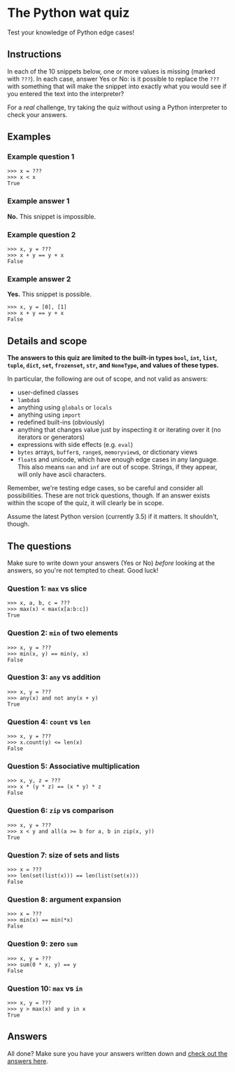 # The Python wat quiz

Test your knowledge of Python edge cases!

## Instructions

In each of the 10 snippets below, one or more values is missing (marked with `???`). In each case, answer Yes or No: is it possible to replace the `???` with something that will make the snippet into exactly what you would see if you entered the text into the interpreter?

For a *real* challenge, try taking the quiz without using a Python interpreter to check your answers.

## Examples

### Example question 1

    >>> x = ???
    >>> x < x
    True

### Example answer 1

**No.** This snippet is impossible.

### Example question 2

    >>> x, y = ???
    >>> x + y == y + x
    False

### Example answer 2

**Yes.** This snippet is possible.

    >>> x, y = [0], [1]
    >>> x + y == y + x
    False

## Details and scope

**The answers to this quiz are limited to the built-in types `bool`, `int`, `list`, `tuple`, `dict`, `set`, `frozenset`, `str`, and `NoneType`, and values of these types.**

In particular, the following are out of scope, and not valid as answers:

* user-defined classes
* `lambda`s
* anything using `globals` or `locals`
* anything using `import`
* redefined built-ins (obviously)
* anything that changes value just by inspecting it or iterating over it (no iterators or generators)
* expressions with side effects (e.g. `eval`)
* `bytes` arrays, `buffer`s, `range`s, `memoryview`s, or dictionary views
* `float`s and unicode, which have enough edge cases in any language. This also means `nan` and `inf` are out of scope. Strings, if they appear, will only have ascii characters.

Remember, we're testing edge cases, so be careful and consider all possibilities. These are not trick questions, though. If an answer exists within the scope of the quiz, it will clearly be in scope.

Assume the latest Python version (currently 3.5) if it matters. It shouldn't, though.

## The questions

Make sure to write down your answers (Yes or No) *before* looking at the answers, so you're not tempted to cheat. Good luck!

### Question 1: `max` vs slice

    >>> x, a, b, c = ???
    >>> max(x) < max(x[a:b:c])
    True

### Question 2: `min` of two elements

    >>> x, y = ???
    >>> min(x, y) == min(y, x)
    False

### Question 3: `any` vs addition

    >>> x, y = ???
    >>> any(x) and not any(x + y)
    True

### Question 4: `count` vs `len`

    >>> x, y = ???
    >>> x.count(y) <= len(x)
    False

### Question 5: Associative multiplication

    >>> x, y, z = ???
    >>> x * (y * z) == (x * y) * z
    False

### Question 6: `zip` vs comparison

    >>> x, y = ???
    >>> x < y and all(a >= b for a, b in zip(x, y))
    True

### Question 7: size of sets and lists

    >>> x = ???
    >>> len(set(list(x))) == len(list(set(x)))
    False

### Question 8: argument expansion

    >>> x = ???
    >>> min(x) == min(*x)
    False

### Question 9: zero `sum`

    >>> x, y = ???
    >>> sum(0 * x, y) == y
    False

### Question 10: `max` vs `in`

    >>> x, y = ???
    >>> y > max(x) and y in x
    True

## Answers

All done? Make sure you have your answers written down and [check out the answers here](https://github.com/cosmologicon/pywat/blob/master/quiz-answers.md).

